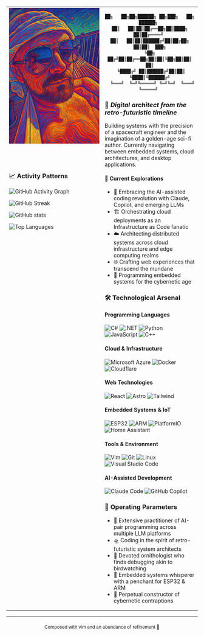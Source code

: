 <table>
<tr>
<td valign="top" width="50%">

<img src="vibing.webp" alt="vibing" width="100%">

<br><br>

### 📈 Activity Patterns

![GitHub Activity Graph](https://github-readme-activity-graph.vercel.app/graph?username=barde&theme=tokyo-night&bg_color=1a1b27&color=a9fef7&line=a9fef7&point=a9fef7&area_color=1a1b27&area=true&hide_border=true&custom_title=Contribution%20Waves)

![GitHub Streak](https://github-readme-streak-stats.herokuapp.com/?user=barde&theme=tokyonight&background=1a1b27&ring=a9fef7&fire=a9fef7&currStreakLabel=a9fef7&hide_border=true)

![GitHub stats](https://github-readme-stats.vercel.app/api?username=barde&show_icons=true&theme=transparent&bg_color=1a1b27&title_color=a9fef7&text_color=f8f8f2&icon_color=a9fef7&hide_border=true&include_all_commits=true&count_private=true&show=reviews,prs_merged,prs_merged_percentage)

![Top Languages](https://github-readme-stats.vercel.app/api/top-langs/?username=barde&theme=transparent&bg_color=1a1b27&title_color=a9fef7&text_color=f8f8f2&hide_border=true&layout=compact&langs_count=10&hide=html,css)

</td>
<td valign="top" width="50%">

<div align="center">

```
██╗   ██╗██╗██████╗ ██╗███╗   ██╗ ██████╗ 
██║   ██║██║██╔══██╗██║████╗  ██║██╔════╝ 
██║   ██║██║██████╔╝██║██╔██╗ ██║██║  ███╗
╚██╗ ██╔╝██║██╔══██╗██║██║╚██╗██║██║   ██║
 ╚████╔╝ ██║██████╔╝██║██║ ╚████║╚██████╔╝
  ╚═══╝  ╚═╝╚═════╝ ╚═╝╚═╝  ╚═══╝ ╚═════╝ 
```

</div>

### 🎩 *Digital architect from the retro-futuristic timeline*

Building systems with the precision of a spacecraft engineer and the imagination of a golden-age sci-fi author. Currently navigating between embedded systems, cloud architectures, and desktop applications.

#### 🚀 Current Explorations
- 🤖 Embracing the AI-assisted coding revolution with Claude, Copilot, and emerging LLMs
- 🏗️ Orchestrating cloud deployments as an Infrastructure as Code fanatic
- ☁️ Architecting distributed systems across cloud infrastructure and edge computing realms
- 🌐 Crafting web experiences that transcend the mundane
- 🔧 Programming embedded systems for the cybernetic age

### 🛠️ Technological Arsenal

#### Programming Languages
![C#](https://custom-icon-badges.demolab.com/badge/C%23-%23239120.svg?style=for-the-badge&logo=cshrp&logoColor=white)
![.NET](https://img.shields.io/badge/-.NET-512BD4?style=for-the-badge&logo=dotnet&logoColor=white)
![Python](https://img.shields.io/badge/-Python-3776AB?style=for-the-badge&logo=python&logoColor=white)
![JavaScript](https://img.shields.io/badge/-JavaScript-F7DF1E?style=for-the-badge&logo=javascript&logoColor=black)
![C++](https://img.shields.io/badge/-C++-00599C?style=for-the-badge&logo=cplusplus&logoColor=white)

#### Cloud & Infrastructure
![Microsoft Azure](https://custom-icon-badges.demolab.com/badge/Microsoft%20Azure-0089D6?style=for-the-badge&logo=msazure&logoColor=white)
![Docker](https://img.shields.io/badge/-Docker-2496ED?style=for-the-badge&logo=docker&logoColor=white)
![Cloudflare](https://img.shields.io/badge/-Cloudflare-F38020?style=for-the-badge&logo=cloudflare&logoColor=white)

#### Web Technologies
![React](https://img.shields.io/badge/-React-61DAFB?style=for-the-badge&logo=react&logoColor=black)
![Astro](https://img.shields.io/badge/-Astro-FF5D01?style=for-the-badge&logo=astro&logoColor=white)
![Tailwind](https://img.shields.io/badge/-Tailwind-38B2AC?style=for-the-badge&logo=tailwindcss&logoColor=white)

#### Embedded Systems & IoT
![ESP32](https://img.shields.io/badge/-ESP32-000000?style=for-the-badge&logo=espressif&logoColor=white)
![ARM](https://img.shields.io/badge/-ARM-0091BD?style=for-the-badge&logo=arm&logoColor=white)
![PlatformIO](https://img.shields.io/badge/-PlatformIO-FF7F00?style=for-the-badge&logo=platformio&logoColor=white)
![Home Assistant](https://img.shields.io/badge/-Home_Assistant-41BDF5?style=for-the-badge&logo=homeassistant&logoColor=white)

#### Tools & Environment
![Vim](https://img.shields.io/badge/-Vim-019733?style=for-the-badge&logo=vim&logoColor=white)
![Git](https://img.shields.io/badge/-Git-F05032?style=for-the-badge&logo=git&logoColor=white)
![Linux](https://img.shields.io/badge/-Linux-FCC624?style=for-the-badge&logo=linux&logoColor=black)
![Visual Studio Code](https://custom-icon-badges.demolab.com/badge/Visual%20Studio%20Code-0078d7?style=for-the-badge&logo=vsc&logoColor=white)

#### AI-Assisted Development
![Claude Code](https://img.shields.io/badge/-Claude_Code-FF6B6B?style=for-the-badge&logo=anthropic&logoColor=white)
![GitHub Copilot](https://img.shields.io/badge/-GitHub_Copilot-000000?style=for-the-badge&logo=github&logoColor=white)

### 🎯 Operating Parameters
- 🤖 Extensive practitioner of AI-pair programming across multiple LLM platforms
- 🛸 Coding in the spirit of retro-futuristic system architects
- 🦅 Devoted ornithologist who finds debugging akin to birdwatching
- 📡 Embedded systems whisperer with a penchant for ESP32 & ARM
- 🧪 Perpetual constructor of cybernetic contraptions

</td>
</tr>
</table>

<div align="center">

---
<sub>Composed with vim and an abundance of refinement 🎩</sub>

</div>